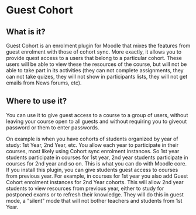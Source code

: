 # Guest Cohort 

## What is it?
Guest Cohort is an enrolment plugin for Moodle that mixes the features 
from guest enrolment with those of cohort sync. More exactly, it allows 
you to provide quest access to a users that belong to a particular 
cohort. These users will be able to view these the resources of the 
course, but will not be able to take part in its activities (they can 
not complete assignments, they can not take quizes, they will not show 
in participants lists, they will not get emails from News forums, etc).

## Where to use it?

You can use it to give guest access to a course to a group of users, 
without leaving your course open to all guests and without requiring you
to giveout password or them to enter passwords.

On example is when you have cohorts of students organized by year of 
study: 1st Year, 2nd Year, etc. You allow each year to participate in 
their courses, most likely using Cohort sync enrolment instances. So 
1st year students participate in courses for 1st year, 2nd year 
students participate in courses for 2nd year and so on. This is what 
you can do with Moodle core. If you install this plugin, you can give 
students guest access to courses from previous year. For example, in 
courses for 1st year you also add Guest Cohort enrolment instances for 
2nd Year cohorts. This will allow 2nd year students to view resources 
from previous year, either to study for postponed exams or to refresh 
their knowledge. They will do this in guest mode, a "silent" mode that 
will not bother teachers and students from 1st Year.

